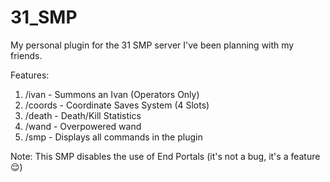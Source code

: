 # 31_SMP
My personal plugin for the 31 SMP server I've been planning with my friends.

Features: 
1. /ivan - Summons an Ivan (Operators Only)
2. /coords - Coordinate Saves System (4 Slots)
3. /death - Death/Kill Statistics
4. /wand - Overpowered wand
5. /smp - Displays all commands in the plugin

Note:
This SMP disables the use of End Portals (it's not a bug, it's a feature 😌)
